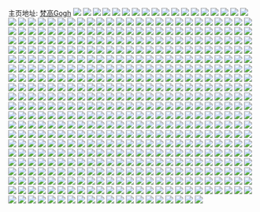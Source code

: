 主页地址: [梵高Gogh](https://weibo.com/u/1617010800) 
![](https://wx4.sinaimg.cn/mw2000/6061a070ly1h9p8ottnl1j22801o0b2a.jpg) 
![](https://wx4.sinaimg.cn/mw2000/6061a070ly1h9p8ox3kv7j22801o0npe.jpg) 
![](https://wx4.sinaimg.cn/mw2000/6061a070ly1h9p8ocn1g7j20sg16o4k7.jpg) 
![](https://wx4.sinaimg.cn/mw2000/6061a070ly1h9p8ofq0xaj21o0280b2a.jpg) 
![](https://wx4.sinaimg.cn/mw2000/6061a070ly1h9p8odnls7j20sg16oh45.jpg) 
![](https://wx4.sinaimg.cn/mw2000/6061a070ly1h9ok4e7vx3j23402c0u0x.jpg) 
![](https://wx4.sinaimg.cn/mw2000/6061a070ly1h9nbqv09mgj20sg1s04oj.jpg) 
![](https://wx4.sinaimg.cn/mw2000/6061a070ly1h9nbqt7gyaj22801o0x6p.jpg) 
![](https://wx4.sinaimg.cn/mw2000/6061a070ly1h9nbqouozej22801o0qv5.jpg) 
![](https://wx4.sinaimg.cn/mw2000/6061a070ly1h9ly5e5pp0j22c01k0x6r.jpg) 
![](https://wx4.sinaimg.cn/mw2000/6061a070ly1h9lybafiglj23402c01l2.jpg) 
![](https://wx4.sinaimg.cn/mw2000/6061a070ly1h9ly6oobpuj22c01k01kz.jpg) 
![](https://wx4.sinaimg.cn/mw2000/6061a070ly1h9ly775m1oj22c0340npl.jpg) 
![](https://wx4.sinaimg.cn/mw2000/6061a070ly1h9lybih4k7j22c0340u11.jpg) 
![](https://wx4.sinaimg.cn/mw2000/6061a070ly1h9lybsxzrlj22c03407wm.jpg) 
![](https://wx4.sinaimg.cn/mw2000/6061a070ly1h9lyc63hi3j22c0340npi.jpg) 
![](https://wx4.sinaimg.cn/mw2000/6061a070ly1h9lylizm5vj22c1340u0x.jpg) 
![](https://wx4.sinaimg.cn/mw2000/6061a070ly1h9lyljq72nj22c13404qq.jpg) 
![](https://wx4.sinaimg.cn/mw2000/6061a070ly1h9bo5524edj21o0280b29.jpg) 
![](https://wx4.sinaimg.cn/mw2000/6061a070ly1h9bo54d52nj21o0280b29.jpg) 
![](https://wx4.sinaimg.cn/mw2000/6061a070ly1h9bo53gercj20sg1s0u0o.jpg) 
![](https://wx4.sinaimg.cn/mw2000/6061a070ly1h9bo6ulzulj20u0140k1v.jpg) 
![](https://wx4.sinaimg.cn/mw2000/6061a070ly1h9ajsvcj8jj22c03407wh.jpg) 
![](https://wx4.sinaimg.cn/mw2000/6061a070ly1h9ajsyzkz5j22c02c0u0y.jpg) 
![](https://wx4.sinaimg.cn/mw2000/6061a070ly1h93goha8yrj22c02c01kz.jpg) 
![](https://wx4.sinaimg.cn/mw2000/6061a070ly1h93goj58ipj22c02c0u0y.jpg) 
![](https://wx4.sinaimg.cn/mw2000/6061a070ly1h93gok0cnpj22c02c0x6q.jpg) 
![](https://wx4.sinaimg.cn/mw2000/6061a070ly1h93golmi9vj2334334e84.jpg) 
![](https://wx4.sinaimg.cn/mw2000/6061a070ly1h900sq625pj20n01dskjl.jpg) 
![](https://wx4.sinaimg.cn/mw2000/6061a070ly1h900sv16unj20n01dsb29.jpg) 
![](https://wx4.sinaimg.cn/mw2000/6061a070ly1h8zuex42ouj21o00xrahn.jpg) 
![](https://wx4.sinaimg.cn/mw2000/6061a070ly1h8zuewtirtj21o00xr46d.jpg) 
![](https://wx4.sinaimg.cn/mw2000/6061a070ly1h8z6r3xfq8j20u010w473.jpg) 
![](https://wx4.sinaimg.cn/mw2000/6061a070ly1h8ys5gev65j22t91l01an.jpg) 
![](https://wx4.sinaimg.cn/mw2000/6061a070ly1h8ys5h89tuj22t91l0b29.jpg) 
![](https://wx4.sinaimg.cn/mw2000/6061a070ly1h8v9y6x4sej23402c0qv9.jpg) 
![](https://wx4.sinaimg.cn/mw2000/6061a070ly1h8v9y2o0yoj23402c0npe.jpg) 
![](https://wx4.sinaimg.cn/mw2000/6061a070ly1h8v9y4qbwdj233z2bzqv9.jpg) 
![](https://wx4.sinaimg.cn/mw2000/6061a070ly1h8v9y8bqxwj22c0340u0z.jpg) 
![](https://wx4.sinaimg.cn/mw2000/6061a070ly1h8v9y9c7k6j233z2bzx6q.jpg) 
![](https://wx4.sinaimg.cn/mw2000/6061a070ly1h8vak6nmo1j202s02ndfm.jpg) 
![](https://wx4.sinaimg.cn/mw2000/6061a070ly1h8s65ira1wj20sg1s0hbq.jpg) 
![](https://wx4.sinaimg.cn/mw2000/6061a070ly1h8s65lnp31j20sg2p6kjl.jpg) 
![](https://wx4.sinaimg.cn/mw2000/6061a070ly1h8h4mhgvdvj20n00lx0zt.jpg) 
![](https://wx4.sinaimg.cn/mw2000/6061a070ly1h8h4mh7nizj20mz0oa0xl.jpg) 
![](https://wx4.sinaimg.cn/mw2000/6061a070ly1h8h4misrwcj20n00fw434.jpg) 
![](https://wx4.sinaimg.cn/mw2000/6061a070ly1h8h4ovl22bj20js0okdhg.jpg) 
![](https://wx4.sinaimg.cn/mw2000/6061a070ly1h8h4mgzef7j20n00cfgmh.jpg) 
![](https://wx4.sinaimg.cn/mw2000/6061a070ly1h8h4siszy6j20mo0og0uh.jpg) 
![](https://wx4.sinaimg.cn/mw2000/6061a070ly1h8ggr79e1cj22c0340qv9.jpg) 
![](https://wx4.sinaimg.cn/mw2000/6061a070ly1h8ggrb5oqbj22c0340hdx.jpg) 
![](https://wx4.sinaimg.cn/mw2000/6061a070ly1h8ggrn9efoj22c0340b2e.jpg) 
![](https://wx4.sinaimg.cn/mw2000/6061a070ly1h8ggr03tisj22c0340x6t.jpg) 
![](https://wx4.sinaimg.cn/mw2000/6061a070ly1h8ggrhh0sbj22c03407wm.jpg) 
![](https://wx4.sinaimg.cn/mw2000/6061a070ly1h8ggr1om8zj20lc1kwndu.jpg) 
![](https://wx4.sinaimg.cn/mw2000/6061a070ly1h8bt0m6p2pj20w016o1a4.jpg) 
![](https://wx4.sinaimg.cn/mw2000/6061a070ly1h8bt0lhutqj21o0280e81.jpg) 
![](https://wx4.sinaimg.cn/mw2000/6061a070ly1h8bt0srenyj21o0280b29.jpg) 
![](https://wx4.sinaimg.cn/mw2000/6061a070ly1h88i95r1ztj22d23407wk.jpg) 
![](https://wx4.sinaimg.cn/mw2000/6061a070ly1h88i981gduj22ef35s4qq.jpg) 
![](https://wx4.sinaimg.cn/mw2000/6061a070ly1h88i9a9h0oj20mz1bxqba.jpg) 
![](https://wx4.sinaimg.cn/mw2000/6061a070ly1h88i9ewi3nj22c0340b2d.jpg) 
![](https://wx4.sinaimg.cn/mw2000/6061a070ly1h88i9i3iopj21791kze81.jpg) 
![](https://wx4.sinaimg.cn/mw2000/6061a070ly1h88i9h7te5j214i1hce5i.jpg) 
![](https://wx4.sinaimg.cn/mw2000/6061a070ly1h88i8ayfsoj20sg0puwia.jpg) 
![](https://wx4.sinaimg.cn/mw2000/6061a070ly1h88i9j7xu3j21t52dsnpd.jpg) 
![](https://wx4.sinaimg.cn/mw2000/6061a070ly1h88i9jvvb6j20n00tbgq1.jpg) 
![](https://wx4.sinaimg.cn/mw2000/6061a070ly1h85s8ktie5j22c0340x6q.jpg) 
![](https://wx4.sinaimg.cn/mw2000/6061a070ly1h85s8lxz7cj22c03407wk.jpg) 
![](https://wx4.sinaimg.cn/mw2000/6061a070ly1h83zg31bpyj20sg0w011o.jpg) 
![](https://wx4.sinaimg.cn/mw2000/6061a070ly1h82fj5vf38j23402c04qs.jpg) 
![](https://wx4.sinaimg.cn/mw2000/6061a070ly1h82fj2ojyuj22c03404qq.jpg) 
![](https://wx4.sinaimg.cn/mw2000/6061a070ly1h82fj4416cj22c0340b2b.jpg) 
![](https://wx4.sinaimg.cn/mw2000/6061a070ly1h82fj7qhe0j23402c04qr.jpg) 
![](https://wx4.sinaimg.cn/mw2000/6061a070ly1h82fj9hrcvj22c0340hdu.jpg) 
![](https://wx4.sinaimg.cn/mw2000/6061a070ly1h82fjai9kzj22x62c0kjm.jpg) 
![](https://wx4.sinaimg.cn/mw2000/6061a070ly1h8257uxyx3j20n01dsgzi.jpg) 
![](https://wx4.sinaimg.cn/mw2000/6061a070ly1h8257wac7ij22bz33z4qq.jpg) 
![](https://wx4.sinaimg.cn/mw2000/6061a070ly1h8257xo3t7j22c03401kz.jpg) 
![](https://wx4.sinaimg.cn/mw2000/6061a070ly1h8257z6d4qj22c0340b2a.jpg) 
![](https://wx4.sinaimg.cn/mw2000/6061a070ly1h82580neohj22c0340hdu.jpg) 
![](https://wx4.sinaimg.cn/mw2000/6061a070ly1h825823u5fj22c03407wi.jpg) 
![](https://wx4.sinaimg.cn/mw2000/6061a070ly1h82583790bj20xg0xgdyv.jpg) 
![](https://wx4.sinaimg.cn/mw2000/6061a070ly1h82584h9t3j22c0340hdu.jpg) 
![](https://wx4.sinaimg.cn/mw2000/6061a070ly1h82585ayv8j20se1ojk2n.jpg) 
![](https://wx4.sinaimg.cn/mw2000/6061a070ly1h7z8px18q5j20mz0mzwk7.jpg) 
![](https://wx4.sinaimg.cn/mw2000/6061a070ly1h7z2w34he2j21kw16o7ok.jpg) 
![](https://wx4.sinaimg.cn/mw2000/6061a070ly1h7z2w982itj22c0340qv9.jpg) 
![](https://wx4.sinaimg.cn/mw2000/6061a070ly1h7z2walwjkj22c0340e82.jpg) 
![](https://wx4.sinaimg.cn/mw2000/6061a070ly1h7z2w4wzzrj213b1genf4.jpg) 
![](https://wx4.sinaimg.cn/mw2000/6061a070ly1h7r0uzamyij22a71pnkjm.jpg) 
![](https://wx4.sinaimg.cn/mw2000/6061a070ly1h7piyozmiij222n3407wi.jpg) 
![](https://wx4.sinaimg.cn/mw2000/6061a070ly1h7piyo78enj22c0340qv5.jpg) 
![](https://wx4.sinaimg.cn/mw2000/6061a070ly1h7piyn9lumj223u35shdt.jpg) 
![](https://wx4.sinaimg.cn/mw2000/6061a070ly1h7piynp65jj20n00uodn3.jpg) 
![](https://wx4.sinaimg.cn/mw2000/6061a070ly1h7iksy02bcj22c03401l1.jpg) 
![](https://wx4.sinaimg.cn/mw2000/6061a070ly1h7ikt12nmaj22c03407wl.jpg) 
![](https://wx4.sinaimg.cn/mw2000/6061a070ly1h7ikt4fg57j22c03401l1.jpg) 
![](https://wx4.sinaimg.cn/mw2000/6061a070ly1h7iksv9ptuj22c03401kz.jpg) 
![](https://wx4.sinaimg.cn/mw2000/6061a070ly1h7ikt62127j22c03404qr.jpg) 
![](https://wx4.sinaimg.cn/mw2000/6061a070ly1h7ikt7j7l9j22c0340b2b.jpg) 
![](https://wx4.sinaimg.cn/mw2000/6061a070ly1h7ikt91mapj22c03401kz.jpg) 
![](https://wx4.sinaimg.cn/mw2000/6061a070ly1h7ikta894bj22c02c0npe.jpg) 
![](https://wx4.sinaimg.cn/mw2000/6061a070ly1h7iktcqq1qj21o02807wj.jpg) 
![](https://wx4.sinaimg.cn/mw2000/6061a070ly1h7hl5as95ij20u017cafa.jpg) 
![](https://wx4.sinaimg.cn/mw2000/6061a070ly1h7hl5b4axej20u018zq86.jpg) 
![](https://wx4.sinaimg.cn/mw2000/6061a070ly1h7hl5bf2jcj218a0u0ag7.jpg) 
![](https://wx4.sinaimg.cn/mw2000/6061a070ly1h7hl6ijug6j207s07swen.jpg) 
![](https://wx4.sinaimg.cn/mw2000/6061a070ly1h77cs1dpboj22c0340u0y.jpg) 
![](https://wx4.sinaimg.cn/mw2000/6061a070ly1h77cs364ynj22c0340nph.jpg) 
![](https://wx4.sinaimg.cn/mw2000/6061a070ly1h77cs4ws98j22c0340x6q.jpg) 
![](https://wx4.sinaimg.cn/mw2000/6061a070ly1h77crzqg45j22c0340kjp.jpg) 
![](https://wx4.sinaimg.cn/mw2000/6061a070ly1h77cs7buwij22c0340u0x.jpg) 
![](https://wx4.sinaimg.cn/mw2000/6061a070ly1h77cs6ddcgj22c0340b2c.jpg) 
![](https://wx4.sinaimg.cn/mw2000/6061a070ly1h77csb70ejj22c0340hdv.jpg) 
![](https://wx4.sinaimg.cn/mw2000/6061a070ly1h77cs94sdrj22c0341hdw.jpg) 
![](https://wx4.sinaimg.cn/mw2000/6061a070ly1h77cse163aj22c03427wk.jpg) 
![](https://wx4.sinaimg.cn/mw2000/6061a070ly1h71qy0k37wj20n01dsaww.jpg) 
![](https://wx4.sinaimg.cn/mw2000/6061a070ly1h71qxypq6xj20n01dsx21.jpg) 
![](https://wx4.sinaimg.cn/mw2000/6061a070ly1h71qy21actj20n01dstvw.jpg) 
![](https://wx4.sinaimg.cn/mw2000/6061a070ly1h71qy3oxc3j20n01dsh7y.jpg) 
![](https://wx4.sinaimg.cn/mw2000/6061a070ly1h71qy5ki4ij20n01dse2y.jpg) 
![](https://wx4.sinaimg.cn/mw2000/6061a070ly1h6ulzxh5cdj21o0280dod.jpg) 
![](https://wx4.sinaimg.cn/mw2000/6061a070ly1h6ulzvn8mfj21o0280npe.jpg) 
![](https://wx4.sinaimg.cn/mw2000/6061a070ly1h6ulzztgb4j22c02c0nc7.jpg) 
![](https://wx4.sinaimg.cn/mw2000/6061a070ly1h6um02ris5j21sc2ds1ky.jpg) 
![](https://wx4.sinaimg.cn/mw2000/6061a070ly1h6um01jeatj22gu340qv7.jpg) 
![](https://wx4.sinaimg.cn/mw2000/6061a070ly1h6tg4lnolrj21mc25safd.jpg) 
![](https://wx4.sinaimg.cn/mw2000/6061a070ly1h6tg4nryhkj21mc25sgu4.jpg) 
![](https://wx4.sinaimg.cn/mw2000/6061a070ly1h6tg4m7bf9j225s1mc7wh.jpg) 
![](https://wx4.sinaimg.cn/mw2000/6061a070ly1h6tg4mw2wlj225s1mc1kx.jpg) 
![](https://wx4.sinaimg.cn/mw2000/6061a070ly1h6tg4o8lopj21mc25se81.jpg) 
![](https://wx4.sinaimg.cn/mw2000/6061a070ly1h6tg4nbbdnj225s1mc492.jpg) 
![](https://wx4.sinaimg.cn/mw2000/6061a070ly1h6tg4lapzcj21mc25sk1u.jpg) 
![](https://wx4.sinaimg.cn/mw2000/6061a070ly1h6tg7nr675j225s1mcayt.jpg) 
![](https://wx4.sinaimg.cn/mw2000/6061a070ly1h6ngkc58d6j21bl1zeqkx.jpg) 
![](https://wx4.sinaimg.cn/mw2000/6061a070ly1h6m56vga92j216o1kwaj0.jpg) 
![](https://wx4.sinaimg.cn/mw2000/6061a070ly1h6m56wf1lcj216o1kw7wh.jpg) 
![](https://wx4.sinaimg.cn/mw2000/6061a070ly1h6m56ugm15j21o02801kx.jpg) 
![](https://wx4.sinaimg.cn/mw2000/6061a070ly1h6m56xyxlrj22801o0hdu.jpg) 
![](https://wx4.sinaimg.cn/mw2000/6061a070ly1h6l98s25v8j21ix218hdt.jpg) 
![](https://wx4.sinaimg.cn/mw2000/6061a070ly1h6kaajqxgqj20n01dsqki.jpg) 
![](https://wx4.sinaimg.cn/mw2000/6061a070ly1h6hqvjz480j225s1mcb2a.jpg) 
![](https://wx4.sinaimg.cn/mw2000/6061a070ly1h6hqvfrv3oj22c0340wvu.jpg) 
![](https://wx4.sinaimg.cn/mw2000/6061a070ly1h6hqvldp24j22c0340b2a.jpg) 
![](https://wx4.sinaimg.cn/mw2000/6061a070ly1h6hqv6khdqj22c03404qq.jpg) 
![](https://wx4.sinaimg.cn/mw2000/6061a070ly1h6hqvb3u0hj22c03401l0.jpg) 
![](https://wx4.sinaimg.cn/mw2000/6061a070ly1h6hqvnehi7j23402c0kjm.jpg) 
![](https://wx4.sinaimg.cn/mw2000/6061a070ly1h6hqvhoc4aj21sc2dswgz.jpg) 
![](https://wx4.sinaimg.cn/mw2000/6061a070ly1h6hqvsrns1j22c0340e83.jpg) 
![](https://wx4.sinaimg.cn/mw2000/6061a070ly1h6hqvm29dnj20gj0m2gqd.jpg) 
![](https://wx4.sinaimg.cn/mw2000/6061a070ly1h6gafznbymj22c1340x6q.jpg) 
![](https://wx4.sinaimg.cn/mw2000/6061a070ly1h6g9hp6xc9j22c03401kz.jpg) 
![](https://wx4.sinaimg.cn/mw2000/6061a070ly1h6g9hrrvjvj22c03404qt.jpg) 
![](https://wx4.sinaimg.cn/mw2000/6061a070ly1h6g9jtnepfj20u01i7gt8.jpg) 
![](https://wx4.sinaimg.cn/mw2000/6061a070ly1h6g9hqdwbuj22c03407wj.jpg) 
![](https://wx4.sinaimg.cn/mw2000/6061a070ly1h6csyxzeacj20u01hcjzo.jpg) 
![](https://wx4.sinaimg.cn/mw2000/6061a070ly1h6c2gff1twj20lt0ltjub.jpg) 
![](https://wx4.sinaimg.cn/mw2000/6061a070ly1h6c2gevx58j21401e014j.jpg) 
![](https://wx4.sinaimg.cn/mw2000/6061a070ly1h61swo7u9jj22c0343npe.jpg) 
![](https://wx4.sinaimg.cn/mw2000/6061a070ly1h61swqmp9uj21nw1nwe82.jpg) 
![](https://wx4.sinaimg.cn/mw2000/6061a070ly1h61swtb02sj21o0280u0y.jpg) 
![](https://wx4.sinaimg.cn/mw2000/6061a070ly1h61swu7xbaj22c0343npe.jpg) 
![](https://wx4.sinaimg.cn/mw2000/6061a070ly1h5yg8axxu6j22c03437wi.jpg) 
![](https://wx4.sinaimg.cn/mw2000/6061a070ly1h5yg8cd4y1j211a1ds0uq.jpg) 
![](https://wx4.sinaimg.cn/mw2000/6061a070ly1h5yg8eb6hnj22c03431kz.jpg) 
![](https://wx4.sinaimg.cn/mw2000/6061a070ly1h5yg8d9qe6j22c0343qv6.jpg) 
![](https://wx4.sinaimg.cn/mw2000/6061a070ly1h5wzxvmitfj208i06wgmf.jpg) 
![](https://wx4.sinaimg.cn/mw2000/6061a070ly1h5wzxvxe5oj20u0140whs.jpg) 
![](https://wx4.sinaimg.cn/mw2000/6061a070ly1h5labpbb34j22c02c01ky.jpg) 
![](https://wx4.sinaimg.cn/mw2000/6061a070ly1h5labr2viuj22c02c0qv5.jpg) 
![](https://wx4.sinaimg.cn/mw2000/6061a070ly1h5labru300j22c02c0x6p.jpg) 
![](https://wx4.sinaimg.cn/mw2000/6061a070ly1h5labu2msnj21zj1zje81.jpg) 
![](https://wx4.sinaimg.cn/mw2000/6061a070ly1h5labsq9qgj22c02c01ky.jpg) 
![](https://wx4.sinaimg.cn/mw2000/6061a070ly1h5labth8vgj22c02c0e82.jpg) 
![](https://wx4.sinaimg.cn/mw2000/6061a070ly1h5laboiw1fj21j01j0npd.jpg) 
![](https://wx4.sinaimg.cn/mw2000/6061a070ly1h5labq49h4j20re0sgakc.jpg) 
![](https://wx4.sinaimg.cn/mw2000/6061a070ly1h5labptjp2j20sg0sgqb1.jpg) 
![](https://wx4.sinaimg.cn/mw2000/6061a070ly1h5htfhmrjhj2340340x6p.jpg) 
![](https://wx4.sinaimg.cn/mw2000/6061a070ly1h5htevldcxj22c0340e83.jpg) 
![](https://wx4.sinaimg.cn/mw2000/6061a070ly1h5htffjipfj21qu2ma1kz.jpg) 
![](https://wx4.sinaimg.cn/mw2000/6061a070ly1h5htf8330dj235s23uqv6.jpg) 
![](https://wx4.sinaimg.cn/mw2000/6061a070ly1h5htf5fs5jj222p340e6u.jpg) 
![](https://wx4.sinaimg.cn/mw2000/6061a070ly1h5htfcpv5yj234022nnpg.jpg) 
![](https://wx4.sinaimg.cn/mw2000/6061a070ly1h5htf04d4oj21o0280u0x.jpg) 
![](https://wx4.sinaimg.cn/mw2000/6061a070ly1h5htf49jz8j21o0280npd.jpg) 
![](https://wx4.sinaimg.cn/mw2000/6061a070ly1h5htet29ejj20n01ds4ey.jpg) 
![](https://wx4.sinaimg.cn/mw2000/6061a070ly1h5ap7azw3xj22c02c0hdu.jpg) 
![](https://wx4.sinaimg.cn/mw2000/6061a070ly1h5ap7d8yt5j22c02c0b2a.jpg) 
![](https://wx4.sinaimg.cn/mw2000/6061a070ly1h5ap78sl5fj21o02807wi.jpg) 
![](https://wx4.sinaimg.cn/mw2000/6061a070ly1h5apbwmztej21o01o0wta.jpg) 
![](https://wx4.sinaimg.cn/mw2000/6061a070ly1h57k9ww8xbj22c02c0b2a.jpg) 
![](https://wx4.sinaimg.cn/mw2000/6061a070ly1h57k9zlaepj22c02c01ky.jpg) 
![](https://wx4.sinaimg.cn/mw2000/6061a070ly1h57k6x13q4j22c02c0qv5.jpg) 
![](https://wx4.sinaimg.cn/mw2000/6061a070ly1h57k6z7r1gj22c02c07wi.jpg) 
![](https://wx4.sinaimg.cn/mw2000/6061a070ly1h57k7340ntj22c0340e83.jpg) 
![](https://wx4.sinaimg.cn/mw2000/6061a070ly1h57k7bmd7pj22c02c0kjm.jpg) 
![](https://wx4.sinaimg.cn/mw2000/6061a070ly1h57k7jz0a6j221n21n7wh.jpg) 
![](https://wx4.sinaimg.cn/mw2000/6061a070ly1h57k7cup77j20u00u049e.jpg) 
![](https://wx4.sinaimg.cn/mw2000/6061a070ly1h57k7i9m8nj22c02c07wi.jpg) 
![](https://wx4.sinaimg.cn/mw2000/6061a070ly1h57k6vgpzij22c02c0hdu.jpg) 
![](https://wx4.sinaimg.cn/mw2000/6061a070ly1h57k7ge359j22c02c0kjn.jpg) 
![](https://wx4.sinaimg.cn/mw2000/6061a070ly1h4zocvrnzjj20n01dsb0p.jpg) 
![](https://wx4.sinaimg.cn/mw2000/6061a070ly1h4zocxa37zj21r02c0x6q.jpg) 
![](https://wx4.sinaimg.cn/mw2000/6061a070ly1h4zoczv6rgj21r02c0x6r.jpg) 
![](https://wx4.sinaimg.cn/mw2000/6061a070ly1h4zod0pxgmj22c02c0b29.jpg) 
![](https://wx4.sinaimg.cn/mw2000/6061a070ly1h4zod22p1vj22bz340e82.jpg) 
![](https://wx4.sinaimg.cn/mw2000/6061a070ly1h4zod4zhczj22801o0u0x.jpg) 
![](https://wx4.sinaimg.cn/mw2000/6061a070ly1h4v4ul3j0kj20n01ds1kx.jpg) 
![](https://wx4.sinaimg.cn/mw2000/6061a070ly1h4v4uizsyrj20n01dsdyt.jpg) 
![](https://wx4.sinaimg.cn/mw2000/6061a070ly1h4v4uhlanfj20n01ds4h7.jpg) 
![](https://wx4.sinaimg.cn/mw2000/6061a070ly1h4v4ujh3e4j20n01ds43a.jpg) 
![](https://wx4.sinaimg.cn/mw2000/6061a070ly1h4uxqikmxrj22c0340hdv.jpg) 
![](https://wx4.sinaimg.cn/mw2000/6061a070ly1h4uxqm6xquj22c03407wj.jpg) 
![](https://wx4.sinaimg.cn/mw2000/6061a070ly1h4uxqk0k43j22c0340kjn.jpg) 
![](https://wx4.sinaimg.cn/mw2000/6061a070ly1h4uxqnxwiej22c0340b2b.jpg) 
![](https://wx4.sinaimg.cn/mw2000/6061a070ly1h4uxqu71lyj22c0340qv6.jpg) 
![](https://wx4.sinaimg.cn/mw2000/6061a070ly1h4uxqp27qxj22c0340kjm.jpg) 
![](https://wx4.sinaimg.cn/mw2000/6061a070ly1h4uxqqnupjj22c0340b2a.jpg) 
![](https://wx4.sinaimg.cn/mw2000/6061a070ly1h4uxqt402dj216o1kw7wh.jpg) 
![](https://wx4.sinaimg.cn/mw2000/6061a070ly1h4uxqsae3oj22c0340b2b.jpg) 
![](https://wx4.sinaimg.cn/mw2000/6061a070ly1h4tzl4ie87j20xc0xcaoa.jpg) 
![](https://wx4.sinaimg.cn/mw2000/6061a070ly1h4qddjzkdxj22d03407wi.jpg) 
![](https://wx4.sinaimg.cn/mw2000/6061a070ly1h4mfbaytq1j22c02c07wi.jpg) 
![](https://wx4.sinaimg.cn/mw2000/6061a070ly1h4mfb5l2mgj22c02c0b2a.jpg) 
![](https://wx4.sinaimg.cn/mw2000/6061a070ly1h4mfbd3cf4j22c02c0u0x.jpg) 
![](https://wx4.sinaimg.cn/mw2000/6061a070ly1h4mfbewn8zj22c02c0u0x.jpg) 
![](https://wx4.sinaimg.cn/mw2000/6061a070ly1h4mfbgq3icj20sg0sg12j.jpg) 
![](https://wx4.sinaimg.cn/mw2000/6061a070ly1h4mfbijzf9j22c02c0u0x.jpg) 
![](https://wx4.sinaimg.cn/mw2000/6061a070ly1h4mfblzqrwj22v335shdw.jpg) 
![](https://wx4.sinaimg.cn/mw2000/6061a070ly1h4mfb8sh6bj22c02c0npf.jpg) 
![](https://wx4.sinaimg.cn/mw2000/6061a070ly1h4mfbnwh4zj22c03407wi.jpg) 
![](https://wx4.sinaimg.cn/mw2000/6061a070ly1h4len23jyoj23m05hshdv.jpg) 
![](https://wx4.sinaimg.cn/mw2000/6061a070ly1h4len5am6cj254w7zsu13.jpg) 
![](https://wx4.sinaimg.cn/mw2000/6061a070ly1h4i5jwxqs2j20n00yitou.jpg) 
![](https://wx4.sinaimg.cn/mw2000/6061a070ly1h4i5jxxkhwj20n00yitpj.jpg) 
![](https://wx4.sinaimg.cn/mw2000/6061a070ly1h4i5jyhkwpj20iy0sgtjw.jpg) 
![](https://wx4.sinaimg.cn/mw2000/6061a070ly1h4i5jz7rwqj20n00yitph.jpg) 
![](https://wx4.sinaimg.cn/mw2000/6061a070ly1h4i5jzx1f9j20n00yih1x.jpg) 
![](https://wx4.sinaimg.cn/mw2000/6061a070ly1h4h8ojmpirj215o3h01kx.jpg) 
![](https://wx4.sinaimg.cn/mw2000/6061a070ly1h4egmsu0gzj22801o0npd.jpg) 
![](https://wx4.sinaimg.cn/mw2000/6061a070ly1h4egmx96hij22801o0qv5.jpg) 
![](https://wx4.sinaimg.cn/mw2000/6061a070ly1h4egmztbonj21kw16oe4q.jpg) 
![](https://wx4.sinaimg.cn/mw2000/6061a070ly1h4egldubf0j21o02804qs.jpg) 
![](https://wx4.sinaimg.cn/mw2000/6061a070ly1h4eglm0s8hj22c03401l2.jpg) 
![](https://wx4.sinaimg.cn/mw2000/6061a070ly1h48xp03so7j235s23u1ky.jpg) 
![](https://wx4.sinaimg.cn/mw2000/6061a070ly1h47n46be6pj20n01ds1kx.jpg) 
![](https://wx4.sinaimg.cn/mw2000/6061a070ly1h423u4rvt2j22c01k0h15.jpg) 
![](https://wx4.sinaimg.cn/mw2000/6061a070ly1h423u96aycj21r02c0e81.jpg) 
![](https://wx4.sinaimg.cn/mw2000/6061a070ly1h423ubmjukj21qz2bzhdt.jpg) 
![](https://wx4.sinaimg.cn/mw2000/6061a070ly1h423ucr5c3j21b61qv1kx.jpg) 
![](https://wx4.sinaimg.cn/mw2000/6061a070ly1h423ue13zdj21qz2bzqv5.jpg) 
![](https://wx4.sinaimg.cn/mw2000/6061a070ly1h423yp2w88j21k31k3b29.jpg) 
![](https://wx4.sinaimg.cn/mw2000/6061a070ly1h423ys3fe4j22c02c0e82.jpg) 
![](https://wx4.sinaimg.cn/mw2000/6061a070ly1h423u7y3azj22c0340qv7.jpg) 
![](https://wx4.sinaimg.cn/mw2000/6061a070ly1h423yvbiwfj22c02c0kjm.jpg) 
![](https://wx4.sinaimg.cn/mw2000/6061a070ly1h3vzj0iea3j20n00v7n5m.jpg) 
![](https://wx4.sinaimg.cn/mw2000/6061a070ly1h3vzo5dkxej20n00zstgn.jpg) 
![](https://wx4.sinaimg.cn/mw2000/6061a070ly1h3vzo4ffwxj20n012b488.jpg) 
![](https://wx4.sinaimg.cn/mw2000/6061a070ly1h3vzpsnaeij20gj0gjjrw.jpg) 
![](https://wx4.sinaimg.cn/mw2000/6061a070ly1h3vwi246eoj20n01bgaoc.jpg) 
![](https://wx4.sinaimg.cn/mw2000/6061a070ly1h3vwi0c9bbj20n017g4b5.jpg) 
![](https://wx4.sinaimg.cn/mw2000/6061a070ly1h3lugjhrqqj227q27q7wh.jpg) 
![](https://wx4.sinaimg.cn/mw2000/6061a070ly1h3ky7bkv8kj222n340b2b.jpg) 
![](https://wx4.sinaimg.cn/mw2000/6061a070ly1h3ky7eu6bej222n3404qs.jpg) 
![](https://wx4.sinaimg.cn/mw2000/6061a070ly1h3ky79kt6xj23402c04qu.jpg) 
![](https://wx4.sinaimg.cn/mw2000/6061a070ly1h3ky7h89e4j222n3401kz.jpg) 
![](https://wx4.sinaimg.cn/mw2000/6061a070ly1h3ky7kl69aj22c033zqv8.jpg) 
![](https://wx4.sinaimg.cn/mw2000/6061a070ly1h3ky7icx5uj222n340npe.jpg) 
![](https://wx4.sinaimg.cn/mw2000/6061a070ly1h3g7jpriznj22c02c0kjl.jpg) 
![](https://wx4.sinaimg.cn/mw2000/6061a070ly1h3g7joxkp6j22c02c07wi.jpg) 
![](https://wx4.sinaimg.cn/mw2000/6061a070ly1h3g5ey1poqj21o0280kjm.jpg) 
![](https://wx4.sinaimg.cn/mw2000/6061a070ly1h3g5f1hya9j21o0280hdu.jpg) 
![](https://wx4.sinaimg.cn/mw2000/6061a070ly1h3g5et8hnxj21o0280u0x.jpg) 
![](https://wx4.sinaimg.cn/mw2000/6061a070ly1h3g5euiychj216o1kwx26.jpg) 
![](https://wx4.sinaimg.cn/mw2000/6061a070ly1h3bgcev41xj21x32k4e83.jpg) 
![](https://wx4.sinaimg.cn/mw2000/6061a070ly1h3bg8c5rvkj21jz2c01kx.jpg) 
![](https://wx4.sinaimg.cn/mw2000/6061a070ly1h3bg8gbhrbj22c03404qq.jpg) 
![](https://wx4.sinaimg.cn/mw2000/6061a070ly1h3bgfy1mpbj22c03401ky.jpg) 
![](https://wx4.sinaimg.cn/mw2000/6061a070ly1h3bg8bjbg8j22c02s1e84.jpg) 
![](https://wx4.sinaimg.cn/mw2000/6061a070ly1h3bg8d9xo3j22c02ycnpf.jpg) 
![](https://wx4.sinaimg.cn/mw2000/6061a070ly1h3bgcg41kej21r02bz7wj.jpg) 
![](https://wx4.sinaimg.cn/mw2000/6061a070ly1h3bgebie0yj21qz2bzkjl.jpg) 
![](https://wx4.sinaimg.cn/mw2000/6061a070ly1h3bg864fshj21o02807wi.jpg) 
![](https://wx4.sinaimg.cn/mw2000/6061a070ly1h36v25pjn2j21410u07c8.jpg) 
![](https://wx4.sinaimg.cn/mw2000/6061a070ly1h36v25dhczj217e0oetgd.jpg) 
![](https://wx4.sinaimg.cn/mw2000/6061a070ly1h36v26hdugj22c03404qr.jpg) 
![](https://wx4.sinaimg.cn/mw2000/6061a070ly1h36v278cw7j221x3404qp.jpg) 
![](https://wx4.sinaimg.cn/mw2000/6061a070ly1h348tfdw9oj20n01dse81.jpg) 
![](https://wx4.sinaimg.cn/mw2000/6061a070ly1h348tfqf5uj20j60gezlq.jpg) 
![](https://wx4.sinaimg.cn/mw2000/6061a070ly1h32d1i6ahtj22c02c0x6p.jpg) 
![](https://wx4.sinaimg.cn/mw2000/6061a070ly1h2vboqhygsj22c02c0x6p.jpg) 
![](https://wx4.sinaimg.cn/mw2000/6061a070ly1h2vbpzkijtj21sc2dskjm.jpg) 
![](https://wx4.sinaimg.cn/mw2000/6061a070ly1h2u9hhe2inj22c02c04qq.jpg) 
![](https://wx4.sinaimg.cn/mw2000/6061a070ly1h2u9j9hfl2j22c02c0b2b.jpg) 
![](https://wx4.sinaimg.cn/mw2000/6061a070ly1h2txl1bh8vj22c02c0e84.jpg) 
![](https://wx4.sinaimg.cn/mw2000/6061a070ly1h2txkwkt8sj22c02c0e82.jpg) 
![](https://wx4.sinaimg.cn/mw2000/6061a070ly1h2txl66pz7j22c02c04qs.jpg) 
![](https://wx4.sinaimg.cn/mw2000/6061a070ly1h2txkukcjkj20sg0sgh7u.jpg) 
![](https://wx4.sinaimg.cn/mw2000/6061a070ly1h2riro78azj21o0280hdt.jpg) 
![](https://wx4.sinaimg.cn/mw2000/6061a070ly1h2rirk87arj21o0280kjl.jpg) 
![](https://wx4.sinaimg.cn/mw2000/6061a070ly1h2rirprw7vj21o0280e81.jpg) 
![](https://wx4.sinaimg.cn/mw2000/6061a070ly1h2rirm64w6j22c0340x6p.jpg) 
![](https://wx4.sinaimg.cn/mw2000/6061a070ly1h2pbqvrf89j22c02c0npd.jpg) 
![](https://wx4.sinaimg.cn/mw2000/6061a070ly1h2pbqxxmnmj21tg1tg7wh.jpg) 
![](https://wx4.sinaimg.cn/mw2000/6061a070ly1h2pbr3bot9j22c02c01ky.jpg) 
![](https://wx4.sinaimg.cn/mw2000/6061a070ly1h2pbqyhlfbj22c02c01jo.jpg) 
![](https://wx4.sinaimg.cn/mw2000/6061a070ly1h2pbquu7fxj20mz0n07cb.jpg) 
![](https://wx4.sinaimg.cn/mw2000/6061a070ly1h2pbqzd4f4j22c02c0kjl.jpg) 
![](https://wx4.sinaimg.cn/mw2000/6061a070ly1h2pbr1zzurj22c02c0x6p.jpg) 
![](https://wx4.sinaimg.cn/mw2000/6061a070ly1h2pbqx71a4j22c02c0b2b.jpg) 
![](https://wx4.sinaimg.cn/mw2000/6061a070ly1h2pbr0h3yfj22c02c01ky.jpg) 
![](https://wx4.sinaimg.cn/mw2000/6061a070ly1h2kqgtjkt4j22c02c0e81.jpg) 
![](https://wx4.sinaimg.cn/mw2000/6061a070ly1h2kqgs88ynj22c02c0qv5.jpg) 
![](https://wx4.sinaimg.cn/mw2000/6061a070ly1h2kq8q8ynaj22c0340b2d.jpg) 
![](https://wx4.sinaimg.cn/mw2000/6061a070ly1h2kq9fn223j21o0280b2c.jpg) 
![](https://wx4.sinaimg.cn/mw2000/6061a070ly1h2kq94u1rzj20n00yh1bd.jpg) 
![](https://wx4.sinaimg.cn/mw2000/6061a070ly1h2kq92gsl4j22dd35sqv7.jpg) 
![](https://wx4.sinaimg.cn/mw2000/6061a070ly1h2ghn4sq9ij214w0n045o.jpg) 
![](https://wx4.sinaimg.cn/mw2000/6061a070ly1h2ghn54dlej20xc1k9at8.jpg) 
![](https://wx4.sinaimg.cn/mw2000/6061a070ly1h2ghn4j587j214w0n07bh.jpg) 
![](https://wx4.sinaimg.cn/mw2000/6061a070ly1h2ghn5f979j214w0n0tid.jpg) 
![](https://wx4.sinaimg.cn/mw2000/6061a070ly1h2etuxnhomj223u35sx6q.jpg) 
![](https://wx4.sinaimg.cn/mw2000/6061a070ly1h2b3icigh4j22c02c0hdu.jpg) 
![](https://wx4.sinaimg.cn/mw2000/6061a070ly1h29fomjd7gj22c0340nph.jpg) 
![](https://wx4.sinaimg.cn/mw2000/6061a070ly1h29es3bdnyj22c02c0b2b.jpg) 
![](https://wx4.sinaimg.cn/mw2000/6061a070ly1h29es8o20pj22c02c07wj.jpg) 
![](https://wx4.sinaimg.cn/mw2000/6061a070ly1h29escab82j22c02c0kjm.jpg) 
![](https://wx4.sinaimg.cn/mw2000/6061a070ly1h29esft3qrj22c02c0b2a.jpg) 
![](https://wx4.sinaimg.cn/mw2000/6061a070ly1h24ocn8lc7j22c02c0kjl.jpg) 
![](https://wx4.sinaimg.cn/mw2000/6061a070ly1h24oe6829yj22c02c0hdt.jpg) 
![](https://wx4.sinaimg.cn/mw2000/6061a070ly1h24od3abkwj22c02c0qv5.jpg) 
![](https://wx4.sinaimg.cn/mw2000/6061a070ly1h20vac2fs5j219i28yb1z.jpg) 
![](https://wx4.sinaimg.cn/mw2000/6061a070ly1h1xv2qrgxcj21o0280kjm.jpg) 
![](https://wx4.sinaimg.cn/mw2000/6061a070ly1h1xv2td0e9j21o0280kjm.jpg) 
![](https://wx4.sinaimg.cn/mw2000/6061a070ly1h1xv2xbayyj21o0280kjm.jpg) 
![](https://wx4.sinaimg.cn/mw2000/6061a070ly1h1xv33574qj21o0280kjm.jpg) 
![](https://wx4.sinaimg.cn/mw2000/6061a070ly1h1xv5t38xyj22c02c0kjl.jpg) 
![](https://wx4.sinaimg.cn/mw2000/6061a070ly1h1wbgu0gzaj22c02c04qq.jpg) 
![](https://wx4.sinaimg.cn/mw2000/6061a070ly1h1wbgza89tj222o3404qq.jpg) 
![](https://wx4.sinaimg.cn/mw2000/6061a070ly1h1wbh09ivyj21r02c0qv5.jpg) 
![](https://wx4.sinaimg.cn/mw2000/6061a070ly1h1wbgsxvj0j22c02c0b2a.jpg) 
![](https://wx4.sinaimg.cn/mw2000/6061a070ly1h1wbh1r346j21o01o0e81.jpg) 
![](https://wx4.sinaimg.cn/mw2000/6061a070ly1h1l8ohlkx7j20m70m73z6.jpg) 
![](https://wx4.sinaimg.cn/mw2000/6061a070ly1h1kmybew4mj20nx0nxq7m.jpg) 
![](https://wx4.sinaimg.cn/mw2000/6061a070ly1h1kmyl0z4wj22c02c04qr.jpg) 
![](https://wx4.sinaimg.cn/mw2000/6061a070ly1h1hgsdoj1aj213y0uc459.jpg) 
![](https://wx4.sinaimg.cn/mw2000/6061a070ly1h1hgsdf9isj20on0iotb9.jpg) 
![](https://wx4.sinaimg.cn/mw2000/6061a070ly1h194ycanvtj22c02c0e82.jpg) 
![](https://wx4.sinaimg.cn/mw2000/6061a070ly1h194ydqzimj22c02c0x6p.jpg) 
![](https://wx4.sinaimg.cn/mw2000/6061a070ly1h194yeybl3j22c02c0npe.jpg) 
![](https://wx4.sinaimg.cn/mw2000/6061a070ly1h194yh3uenj22c02c01kz.jpg) 
![](https://wx4.sinaimg.cn/mw2000/6061a070ly1h16py6og1ij22c02c0x6p.jpg) 
![](https://wx4.sinaimg.cn/mw2000/6061a070ly1h16py7ipykj22c02c0qv5.jpg) 
![](https://wx4.sinaimg.cn/mw2000/6061a070ly1h0txp9r0dbj20zk0k0ah0.jpg) 
![](https://wx4.sinaimg.cn/mw2000/6061a070ly1h0txp9c01hj20u01hch35.jpg) 
![](https://wx4.sinaimg.cn/mw2000/6061a070ly1h0psus7q2oj22c02c0x6p.jpg) 
![](https://wx4.sinaimg.cn/mw2000/6061a070ly1h0pstrb16aj21sc2ds4qq.jpg) 
![](https://wx4.sinaimg.cn/mw2000/6061a070ly1h0psuqn4x7j22c02c0e82.jpg) 
![](https://wx4.sinaimg.cn/mw2000/6061a070ly1h0psupctuaj22c02c0kjm.jpg) 
![](https://wx4.sinaimg.cn/mw2000/6061a070ly1h0pswxr7k0j22c02c0qv7.jpg) 
![](https://wx4.sinaimg.cn/mw2000/6061a070ly1h0pstu2o9gj21sc2dshdu.jpg) 
![](https://wx4.sinaimg.cn/mw2000/6061a070ly1h0pswqrpq7j21j02psnpd.jpg) 
![](https://wx4.sinaimg.cn/mw2000/6061a070ly1h0psutv4imj21ig20ltwv.jpg) 
![](https://wx4.sinaimg.cn/mw2000/6061a070ly1h0ngvpap32j22c02c04qp.jpg) 
![](https://wx4.sinaimg.cn/mw2000/6061a070ly1h0ngvkdm1jj22c0340npe.jpg) 
![](https://wx4.sinaimg.cn/mw2000/6061a070ly1h0mfpriwfjj20n01dsdt5.jpg) 
![](https://wx4.sinaimg.cn/mw2000/6061a070ly1h0mfprvwadj20n01dsdsq.jpg) 
![](https://wx4.sinaimg.cn/mw2000/6061a070ly1h0grafdnbwj20pq18gwfx.jpg) 
![](https://wx4.sinaimg.cn/mw2000/6061a070ly1h0fagetw4dj22c03401l0.jpg) 
![](https://wx4.sinaimg.cn/mw2000/6061a070ly1h0fagginomj21o2283u0x.jpg) 
![](https://wx4.sinaimg.cn/mw2000/6061a070ly1h0fagigpyuj22c0340b2b.jpg) 
![](https://wx4.sinaimg.cn/mw2000/6061a070ly1h0fagjuinrj22c0340kjn.jpg) 
![](https://wx4.sinaimg.cn/mw2000/6061a070ly1h0fagl3nrgj22c0340hdv.jpg) 
![](https://wx4.sinaimg.cn/mw2000/6061a070ly1h0fagmitx1j22c0340b2b.jpg) 
![](https://wx4.sinaimg.cn/mw2000/6061a070ly1h0fagdgolnj22c0340npf.jpg) 
![](https://wx4.sinaimg.cn/mw2000/6061a070ly1h0fagofjs0j22au32bkjn.jpg) 
![](https://wx4.sinaimg.cn/mw2000/6061a070ly1h0fagqy8jjj225a2v1u0y.jpg) 
![](https://wx4.sinaimg.cn/mw2000/6061a070ly1h0c5smt8ygj20jg0epabd.jpg) 
![](https://wx4.sinaimg.cn/mw2000/6061a070ly1h0ahxwxxofj22c02c0e82.jpg) 
![](https://wx4.sinaimg.cn/mw2000/6061a070ly1h0ahxxjr38j220t20th7d.jpg) 
![](https://wx4.sinaimg.cn/mw2000/6061a070ly1h0ahyyolznj21qz1qze82.jpg) 
![](https://wx4.sinaimg.cn/mw2000/6061a070ly1h0ai2avg2fj22c02c0u0x.jpg) 
![](https://wx4.sinaimg.cn/mw2000/6061a070ly1h03ufwn8kqj22c0342hdu.jpg) 
![](https://wx4.sinaimg.cn/mw2000/6061a070ly1h02p4a7qorj22c02c0x6p.jpg) 
![](https://wx4.sinaimg.cn/mw2000/6061a070ly1h02p4bu5cdj22c02c0b2b.jpg) 
![](https://wx4.sinaimg.cn/mw2000/6061a070ly1h02p4ezej2j20td0skq5g.jpg) 
![](https://wx4.sinaimg.cn/mw2000/6061a070ly1h02p4gdiixj22c02c01ky.jpg) 
![](https://wx4.sinaimg.cn/mw2000/6061a070ly1h02p86dd85j22c02c01ky.jpg) 
![](https://wx4.sinaimg.cn/mw2000/6061a070ly1gzulmpuog7j22c02c0u0y.jpg) 
![](https://wx4.sinaimg.cn/mw2000/6061a070ly1gzrcsu27nwj22c02c07wi.jpg) 
![](https://wx4.sinaimg.cn/mw2000/6061a070ly1gzrcsq0f15j22801o0hdt.jpg) 
![](https://wx4.sinaimg.cn/mw2000/6061a070ly1gzrcst66wej22801o0hdt.jpg) 
![](https://wx4.sinaimg.cn/mw2000/6061a070ly1gzrcss4ahyj22801o0hdt.jpg) 
![](https://wx4.sinaimg.cn/mw2000/6061a070ly1gzq5xltm31j22c0340kjm.jpg) 
![](https://wx4.sinaimg.cn/mw2000/6061a070ly1gzn7fxruirj22c02c04qq.jpg) 
![](https://wx4.sinaimg.cn/mw2000/6061a070ly1gzn7f7pv7cj20u00u04i3.jpg) 
![](https://wx4.sinaimg.cn/mw2000/6061a070ly1gzn7f5mey4j22c02c0hdv.jpg) 
![](https://wx4.sinaimg.cn/mw2000/6061a070ly1gzn7fh5743j22c02c0qv7.jpg) 
![](https://wx4.sinaimg.cn/mw2000/6061a070ly1gzn7fpctrpj21kw35su0y.jpg) 
![](https://wx4.sinaimg.cn/mw2000/6061a070ly1gzn7frdj1ej22c02c0e82.jpg) 
![](https://wx4.sinaimg.cn/mw2000/6061a070ly1gzn7fsohtaj22c02c0hdt.jpg) 
![](https://wx4.sinaimg.cn/mw2000/6061a070ly1gzn7fzjwfnj22c02c01ky.jpg) 
![](https://wx4.sinaimg.cn/mw2000/6061a070ly1gzn7g74r49j22c02c0kjm.jpg) 
![](https://wx4.sinaimg.cn/mw2000/6061a070ly1gzj83s9ghrj20u011mwkn.jpg) 
![](https://wx4.sinaimg.cn/mw2000/6061a070ly1gzi2spl9k3j22c0340hdw.jpg) 
![](https://wx4.sinaimg.cn/mw2000/6061a070ly1gzi2skmzfaj22c0340x6s.jpg) 
![](https://wx4.sinaimg.cn/mw2000/6061a070ly1gzhxda2dhgj21ww2pg4qp.jpg) 
![](https://wx4.sinaimg.cn/mw2000/6061a070ly1gzgtfy3kpdj20u00u0n24.jpg) 
![](https://wx4.sinaimg.cn/mw2000/6061a070ly1gzedph5rw9j2235235kjl.jpg) 
![](https://wx4.sinaimg.cn/mw2000/6061a070ly1gzavbakktsj22c02c0npf.jpg) 
![](https://wx4.sinaimg.cn/mw2000/6061a070ly1gzavbclbbqj22c02c0u0y.jpg) 
![](https://wx4.sinaimg.cn/mw2000/6061a070ly1gzavbf7154j21o01o0qv5.jpg) 
![](https://wx4.sinaimg.cn/mw2000/6061a070ly1gzavbe0i0yj21o0280e82.jpg) 
![](https://wx4.sinaimg.cn/mw2000/6061a070ly1gzavbhh5cfj22c02c0qv7.jpg) 
![](https://wx4.sinaimg.cn/mw2000/6061a070ly1gz51cqnjbzj22c02c0hdv.jpg) 
![](https://wx4.sinaimg.cn/mw2000/6061a070ly1gz51cou0byj22c02c01kz.jpg) 
![](https://wx4.sinaimg.cn/mw2000/6061a070ly1gz51csi85gj22c02c01kz.jpg) 
![](https://wx4.sinaimg.cn/mw2000/6061a070ly1gz51ed4f88j22c02c0x6q.jpg) 
![](https://wx4.sinaimg.cn/mw2000/6061a070ly1gz51ctxhl0j20cp0cp0u4.jpg) 
![](https://wx4.sinaimg.cn/mw2000/6061a070ly1gz51deliglj21o0280u0x.jpg) 
![](https://wx4.sinaimg.cn/mw2000/6061a070ly1gz2v58ma17j22801o0npd.jpg) 
![](https://wx4.sinaimg.cn/mw2000/6061a070ly1gz2v59pk5hj22801o0kjl.jpg) 
![](https://wx4.sinaimg.cn/mw2000/6061a070ly1gz2v5aquyoj22801o0kjl.jpg) 
![](https://wx4.sinaimg.cn/mw2000/6061a070ly1gz2v5bxo7pj22801o0kjl.jpg) 
![](https://wx4.sinaimg.cn/mw2000/6061a070ly1gz2v5d5tctj21o0280qv5.jpg) 
![](https://wx4.sinaimg.cn/mw2000/6061a070ly1gz2v5en4nnj21o0280npd.jpg) 
![](https://wx4.sinaimg.cn/mw2000/6061a070ly1gyupt18iqmj21kw1kw7wh.jpg) 
![](https://wx4.sinaimg.cn/mw2000/6061a070ly1gytp1ow5zwj20go0go40b.jpg) 
![](https://wx4.sinaimg.cn/mw2000/6061a070ly1gynrkujhjtj21sc2dsx6q.jpg) 
![](https://wx4.sinaimg.cn/mw2000/6061a070ly1gynn8kfxxpj23402c0qv7.jpg) 
![](https://wx4.sinaimg.cn/mw2000/6061a070ly1gynn892647j23402c0u0z.jpg) 
![](https://wx4.sinaimg.cn/mw2000/6061a070ly1gynn8rd9ruj23402c07wj.jpg) 
![](https://wx4.sinaimg.cn/mw2000/6061a070ly1gynn92p6dcj22c0340kjn.jpg) 
![](https://wx4.sinaimg.cn/mw2000/6061a070ly1gynj06xj37j20no0nodk1.jpg) 
![](https://wx4.sinaimg.cn/mw2000/6061a070ly1gyjv1aowbdj20h00h0ack.jpg) 
![](https://wx4.sinaimg.cn/mw2000/6061a070ly1gyh04hwc2jj20u0190tft.jpg) 
![](https://wx4.sinaimg.cn/mw2000/6061a070ly1gyh0cs5ogrj21o02801ky.jpg) 
![](https://wx4.sinaimg.cn/mw2000/6061a070ly1gycz6d2qjgj21o0280kjl.jpg) 
![](https://wx4.sinaimg.cn/mw2000/6061a070ly1gycz68zbsuj21o0280npd.jpg) 
![](https://wx4.sinaimg.cn/mw2000/6061a070ly1gycz6hc0uij21o0280kjl.jpg) 
![](https://wx4.sinaimg.cn/mw2000/6061a070ly1gycz6r1pp6j22c02c0x6r.jpg) 
![](https://wx4.sinaimg.cn/mw2000/6061a070ly1gy7voqtj05j20u0140q7d.jpg) 
![](https://wx4.sinaimg.cn/mw2000/6061a070ly1gy7vorufe9j20k00wf0vv.jpg) 
![](https://wx4.sinaimg.cn/mw2000/6061a070ly1gy5838vlx5j23402c0x6v.jpg) 
![](https://wx4.sinaimg.cn/mw2000/6061a070ly1gy583duqbuj22c0340x6u.jpg) 
![](https://wx4.sinaimg.cn/mw2000/6061a070ly1gy584owx0cj22c0340e83.jpg) 
![](https://wx4.sinaimg.cn/mw2000/6061a070ly1gy583r1hj9j22c0340x6r.jpg) 
![](https://wx4.sinaimg.cn/mw2000/6061a070ly1gy5841rdeoj22c0340npf.jpg) 
![](https://wx4.sinaimg.cn/mw2000/6061a070ly1gy5832lbi2j22c0340npf.jpg) 
![](https://wx4.sinaimg.cn/mw2000/6061a070ly1gy583vq5q3j22c0340e83.jpg) 
![](https://wx4.sinaimg.cn/mw2000/6061a070ly1gy583iyfbbj23402c0u10.jpg) 
![](https://wx4.sinaimg.cn/mw2000/6061a070ly1gy583mz1udj22c0340b2d.jpg) 
![](https://wx4.sinaimg.cn/mw2000/6061a070ly1gy0wmncls9j216o1kwgun.jpg) 
![](https://wx4.sinaimg.cn/mw2000/6061a070ly1gxy91rztrbj21kw1kwnmy.jpg) 
![](https://wx4.sinaimg.cn/mw2000/6061a070ly1gxy91ss57fj21kw23ub29.jpg) 
![](https://wx4.sinaimg.cn/mw2000/6061a070ly1gxxbpruj2bj235s35s7wo.jpg) 
![](https://wx4.sinaimg.cn/mw2000/6061a070ly1gxxc33sw1aj20sg59m1kz.jpg) 
![](https://wx4.sinaimg.cn/mw2000/6061a070ly1gxxc3ic40cj235s35snpk.jpg) 
![](https://wx4.sinaimg.cn/mw2000/6061a070ly1gxxc3qogrbj20sg6dxkjn.jpg) 
![](https://wx4.sinaimg.cn/mw2000/6061a070ly1gxxbp73jjij235s35skjp.jpg) 
![](https://wx4.sinaimg.cn/mw2000/6061a070ly1gxxbookk3aj20sg5csnpe.jpg) 
![](https://wx4.sinaimg.cn/mw2000/6061a070ly1gxxbqez6uoj235s35skjr.jpg) 
![](https://wx4.sinaimg.cn/mw2000/6061a070ly1gxxc3wi8d3j20sg740hdv.jpg) 
![](https://wx4.sinaimg.cn/mw2000/6061a070ly1gxxc48mqq8j235s35su13.jpg) 
![](https://wx4.sinaimg.cn/mw2000/6061a070ly1gxx3mcrm4oj235s35s4qu.jpg) 
![](https://wx4.sinaimg.cn/mw2000/6061a070ly1gxu0z64x8oj20hd0hddi3.jpg) 
![](https://wx4.sinaimg.cn/mw2000/6061a070ly1gxqagf6shyj22c02c0hdu.jpg) 
![](https://wx4.sinaimg.cn/mw2000/6061a070ly1gxqagcbiv9j22c02c0kjn.jpg) 
![](https://wx4.sinaimg.cn/mw2000/6061a070ly1gxqae7a9rmj222o340npf.jpg) 
![](https://wx4.sinaimg.cn/mw2000/6061a070ly1gxqaec41yej222o340u0z.jpg) 
![](https://wx4.sinaimg.cn/mw2000/6061a070ly1gxqaeirmd9j22c02c0qv6.jpg) 
![](https://wx4.sinaimg.cn/mw2000/6061a070ly1gxkml0npv8j22c02c04qq.jpg) 
![](https://wx4.sinaimg.cn/mw2000/6061a070ly1gxid8ytpglj20n01dse81.jpg) 
![](https://wx4.sinaimg.cn/mw2000/6061a070ly1gxfirbxy93j20k00k0abs.jpg) 
![](https://wx4.sinaimg.cn/mw2000/6061a070ly1gx988byn9kj22c03407p6.jpg) 
![](https://wx4.sinaimg.cn/mw2000/6061a070ly1gx33vccgtoj22c02c07wj.jpg) 
![](https://wx4.sinaimg.cn/mw2000/6061a070ly1gx33v9r680j22c0340b2b.jpg) 
![](https://wx4.sinaimg.cn/mw2000/6061a070ly1gx340xqzxyj23402c0e82.jpg) 
![](https://wx4.sinaimg.cn/mw2000/6061a070ly1gx33v5gkp3j215o1qi1ka.jpg) 
![](https://wx4.sinaimg.cn/mw2000/6061a070ly1gx33wa24iej22c02c0npe.jpg) 
![](https://wx4.sinaimg.cn/mw2000/6061a070ly1gx33wal40qj20go0g0jsw.jpg) 
![](https://wx4.sinaimg.cn/mw2000/6061a070ly1gwu3ng5r2gj22c02c07wj.jpg) 
![](https://wx4.sinaimg.cn/mw2000/6061a070ly1gwu3nufo7fj22c02c0npe.jpg) 
![](https://wx4.sinaimg.cn/mw2000/6061a070ly1gwu3mxj446j22801o0kjl.jpg) 
![](https://wx4.sinaimg.cn/mw2000/6061a070ly1gwu3nv6xzej20sg0sg769.jpg) 
![](https://wx4.sinaimg.cn/mw2000/6061a070ly1gwkurl455vj22c02c0x6p.jpg) 
![](https://wx4.sinaimg.cn/mw2000/6061a070ly1gwkurm7w9rj22c02c0e81.jpg) 
![](https://wx4.sinaimg.cn/mw2000/6061a070ly1gwkurk4gqhj22c03407wi.jpg) 
![](https://wx4.sinaimg.cn/mw2000/6061a070ly1gwkurnnksjj22c0340e82.jpg) 
![](https://wx4.sinaimg.cn/mw2000/6061a070ly1gw6j8vrql2j225s1mcu0x.jpg) 
![](https://wx4.sinaimg.cn/mw2000/6061a070ly1gvxlglkmuzj21r12c0x6q.jpg) 
![](https://wx4.sinaimg.cn/mw2000/6061a070ly1gvxlgybqe6j21r12c0qv6.jpg) 
![](https://wx4.sinaimg.cn/mw2000/6061a070ly1gvxlguocvwj22c2340b2d.jpg) 
![](https://wx4.sinaimg.cn/mw2000/6061a070ly1gvxlgien4vj21r12c0qv6.jpg) 
![](https://wx4.sinaimg.cn/mw2000/6061a070ly1gvxlgpu5tbj22c2340hdw.jpg) 
![](https://wx4.sinaimg.cn/mw2000/6061a070ly1gvxl8ziqvxj22c02c0e83.jpg) 
![](https://wx4.sinaimg.cn/mw2000/6061a070ly1gvxl93i97gj22c02c04qr.jpg) 
![](https://wx4.sinaimg.cn/mw2000/6061a070ly1gvxl8vt9g0j22c02c0x6q.jpg) 
![](https://wx4.sinaimg.cn/mw2000/6061a070ly1gvw2hnv5suj22c02c04qs.jpg) 
![](https://wx4.sinaimg.cn/mw2000/6061a070ly1gvpnnrr3szj22c02c0b2a.jpg) 
![](https://wx4.sinaimg.cn/mw2000/001LqOnmly1gvpnnob2m7j62c02c0e8302.jpg) 
![](https://wx4.sinaimg.cn/mw2000/001LqOnmly1gvla78tpdaj62c0340e8302.jpg) 
![](https://wx4.sinaimg.cn/mw2000/001LqOnmly1gvikriikm0j62c0340hdv02.jpg) 
![](https://wx4.sinaimg.cn/mw2000/001LqOnmly1gv5xby96zwj62c02c04qq02.jpg) 
![](https://wx4.sinaimg.cn/mw2000/001LqOnmly1gv5xbvfp2wj62c02c0kjm02.jpg) 
![](https://wx4.sinaimg.cn/mw2000/6061a070ly1gv5xbwwzorj22c02c0e82.jpg) 
![](https://wx4.sinaimg.cn/mw2000/001LqOnmly1gv5xbo3qffj62c02c0kjm02.jpg) 
![](https://wx4.sinaimg.cn/mw2000/001LqOnmly1gv5xbsg0ftj62c02c0e8202.jpg) 
![](https://wx4.sinaimg.cn/mw2000/001LqOnmly1gv5xbqwve4j62c02c0qv602.jpg) 
![](https://wx4.sinaimg.cn/mw2000/001LqOnmly1gv5xbn4dw6j62c0340e8302.jpg) 
![](https://wx4.sinaimg.cn/mw2000/001LqOnmly1gv5xc1pongj63402c0hdw02.jpg) 
![](https://wx4.sinaimg.cn/mw2000/001LqOnmly1gv5xc8ankhj63402c0kjq02.jpg) 
